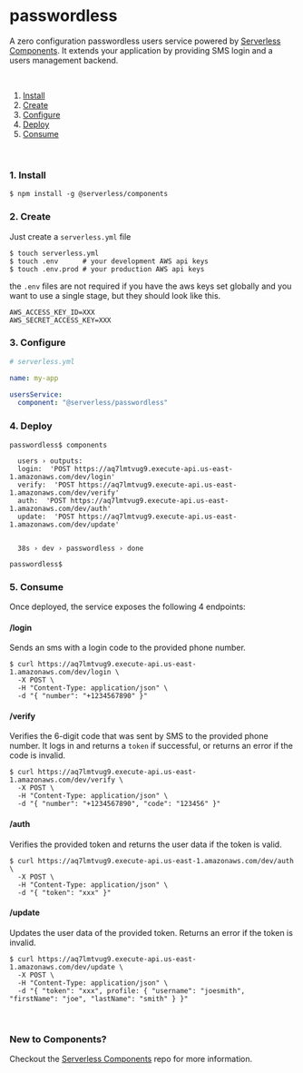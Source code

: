 # passwordless

A zero configuration passwordless users service powered by [Serverless Components](https://github.com/serverless/components). It extends your application by providing SMS login and a users management backend.

&nbsp;

1. [Install](#1-install)
2. [Create](#2-create)
3. [Configure](#3-configure)
4. [Deploy](#4-deploy)
5. [Consume](#5-consume)

&nbsp;


### 1. Install

```shell
$ npm install -g @serverless/components
```

### 2. Create

Just create a `serverless.yml` file

```shell
$ touch serverless.yml
$ touch .env      # your development AWS api keys
$ touch .env.prod # your production AWS api keys
```

the `.env` files are not required if you have the aws keys set globally and you want to use a single stage, but they should look like this.

```
AWS_ACCESS_KEY_ID=XXX
AWS_SECRET_ACCESS_KEY=XXX
```

### 3. Configure

```yml
# serverless.yml

name: my-app

usersService:
  component: "@serverless/passwordless"
```

### 4. Deploy

```shell
passwordless$ components

  users › outputs:
  login:  'POST https://aq7lmtvug9.execute-api.us-east-1.amazonaws.com/dev/login'
  verify:  'POST https://aq7lmtvug9.execute-api.us-east-1.amazonaws.com/dev/verify'
  auth:  'POST https://aq7lmtvug9.execute-api.us-east-1.amazonaws.com/dev/auth'
  update:  'POST https://aq7lmtvug9.execute-api.us-east-1.amazonaws.com/dev/update'


  38s › dev › passwordless › done

passwordless$

```

### 5. Consume
Once deployed, the service exposes the following 4 endpoints:

#### /login
Sends an sms with a login code to the provided phone number.

```
$ curl https://aq7lmtvug9.execute-api.us-east-1.amazonaws.com/dev/login \
  -X POST \
  -H "Content-Type: application/json" \
  -d "{ "number": "+1234567890" }"
```

#### /verify
Verifies the 6-digit code that was sent by SMS to the provided phone number. It logs in and returns a `token` if successful, or returns an error if the code is invalid.

```
$ curl https://aq7lmtvug9.execute-api.us-east-1.amazonaws.com/dev/verify \
  -X POST \
  -H "Content-Type: application/json" \
  -d "{ "number": "+1234567890", "code": "123456" }"
```


#### /auth
Verifies the provided token and returns the user data if the token is valid.

```
$ curl https://aq7lmtvug9.execute-api.us-east-1.amazonaws.com/dev/auth \
  -X POST \
  -H "Content-Type: application/json" \
  -d "{ "token": "xxx" }"
```

#### /update
Updates the user data of the provided token. Returns an error if the token is invalid.

```
$ curl https://aq7lmtvug9.execute-api.us-east-1.amazonaws.com/dev/update \
  -X POST \
  -H "Content-Type: application/json" \
  -d "{ "token": "xxx", profile: { "username": "joesmith", "firstName": "joe", "lastName": "smith" } }"
```


&nbsp;

### New to Components?

Checkout the [Serverless Components](https://github.com/serverless/components) repo for more information.
